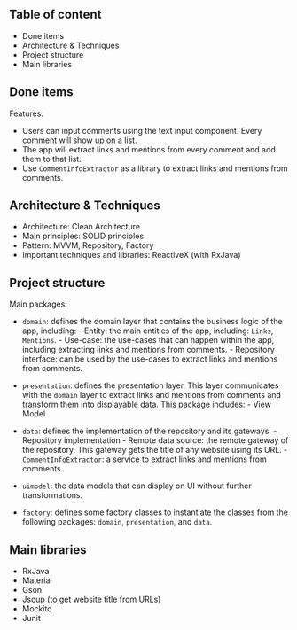 ## Table of content
* Done items
* Architecture & Techniques
* Project structure
* Main libraries

## Done items
Features:
* Users can input comments using the text input component. Every comment will show up on a list. 
* The app will extract links and mentions from every comment and add them to that list.
* Use `CommentInfoExtractor` as a library to extract links and mentions from comments.

## Architecture & Techniques
* Architecture: Clean Architecture
* Main principles: SOLID principles
* Pattern: MVVM, Repository, Factory
* Important techniques and libraries: ReactiveX (with RxJava)

## Project structure
Main packages:
* `domain`: defines the domain layer that contains the business logic of the app, including:
	      - Entity: the main entities of the app, including: `Links`, `Mentions`.
	      - Use-case: the use-cases that can happen within the app, including extracting links and mentions from comments.
	      - Repository interface: can be used by the use-cases to extract links and mentions from comments.

* `presentation`: defines the presentation layer. This layer communicates with the `domain` layer to extract links and mentions from comments and transform them into displayable data. This package includes:
	      - View Model
	
* `data`: defines the implementation of the repository and its gateways.
	      - Repository implementation
	      - Remote data source: the remote gateway of the repository. This gateway gets the title of any website using its URL. 
	      - `CommentInfoExtractor`: a service to extract links and mentions from comments.

* `uimodel`: the data models that can display on UI without further transformations.

* `factory`: defines some factory classes to instantiate the classes from the following packages: `domain`, `presentation`, and `data`.



## Main libraries
* RxJava
* Material
* Gson
* Jsoup (to get website title from URLs)
* Mockito
* Junit
